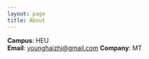 ```yaml
---
layout: page
title: About
---
```


**Campus**: HEU    
**Email**: younghaizhi@gmail.com
**Company**: MT

